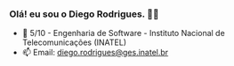 ### Olá! eu sou o Diego Rodrigues. 👋🦅


- 🌱 5/10 - Engenharia de Software - Instituto Nacional de Telecomunicações (INATEL)
- 📫 Email: diego.rodrigues@ges.inatel.br


